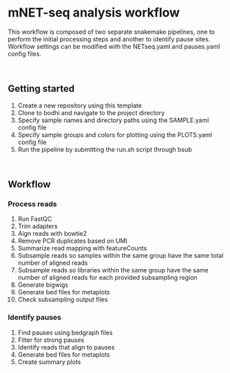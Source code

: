 # mNET-seq analysis workflow

This workflow is composed of two separate snakemake pipelines, one
to perform the initial processing steps and another to identify pause
sites. Workflow settings can be modified with the NETseq.yaml and
pauses.yaml config files.

<br>

## Getting started

1. Create a new repository using this template
2. Clone to bodhi and navigate to the project directory
3. Specify sample names and directory paths using the SAMPLE.yaml config file
4. Specify sample groups and colors for plotting using the PLOTS.yaml
   config file
5. Run the pipeline by submitting the run.sh script through bsub

<br>

## Workflow

### Process reads

1. Run FastQC
1. Trim adapters
2. Aign reads with bowtie2
3. Remove PCR duplicates based on UMI
4. Summarize read mapping with featureCounts
4. Subsample reads so samples within the same group have the same total
   number of aligned reads
5. Subsample reads so libraries within the same group have the same number
   of aligned reads for each provided subsampling region
6. Generate bigwigs
6. Generate bed files for metaplots
7. Check subsampling output files

### Identify pauses

1. Find pauses using bedgraph files
2. Filter for strong pauses
3. Identify reads that align to pauses
4. Generate bed files for metaplots
5. Create summary plots


